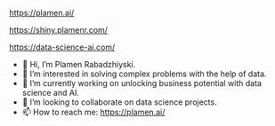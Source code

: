 https://plamen.ai/

https://shiny.plamenr.com/

https://data-science-ai.com/

- 👋 Hi, I’m Plamen Rabadzhiyski.
- 👀 I’m interested in solving complex problems with the help of data.
- 🌱 I’m currently working on unlocking business potential with data science and AI.
- 💞️ I’m looking to collaborate on data science projects.
- 📫 How to reach me: https://plamen.ai/


<!---
rabadzhiyski/rabadzhiyski is a ✨ special ✨ repository because its `README.md` (this file) appears on your GitHub profile.
You can click the Preview link to take a look at your changes.
--->
